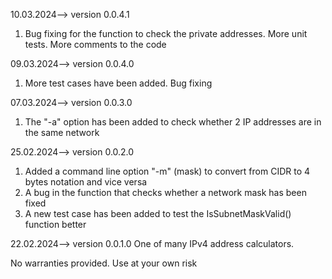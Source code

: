 ﻿10.03.2024--> version 0.0.4.1
1. Bug fixing for the function to check the private addresses. More unit tests. More comments to the code

09.03.2024--> version 0.0.4.0
1. More test cases have been added. Bug fixing

07.03.2024--> version 0.0.3.0
1. The "-a" option has been added to check whether 2 IP addresses are in the same network

25.02.2024--> version 0.0.2.0
1. Added a command line option "-m" (mask) to convert from CIDR to 4 bytes notation and vice versa
2. A bug in the function that checks whether a network mask has been fixed
3. A new test case has been added to test the IsSubnetMaskValid() function better

22.02.2024--> version 0.0.1.0
One of many IPv4 address calculators.

No warranties provided. Use at your own risk
